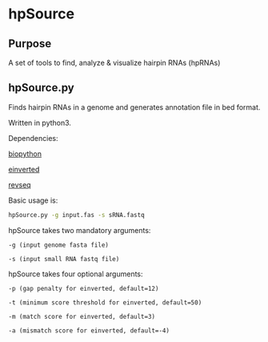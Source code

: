# hpSource
## Purpose
A set of tools to find, analyze & visualize hairpin RNAs (hpRNAs)
## hpSource.py
Finds hairpin RNAs in a genome and generates annotation file in bed format.

Written in python3.  

Dependencies:

[biopython](https://github.com/biopython/biopython.github.io/)

[einverted](http://emboss.bioinformatics.nl/cgi-bin/emboss/help/einverted)

[revseq](http://www.bioinformatics.nl/cgi-bin/emboss/help/revseq)

Basic usage is:
```bash
hpSource.py -g input.fas -s sRNA.fastq
```
hpSource takes two mandatory arguments:

	-g (input genome fasta file)

	-s (input small RNA fastq file)

hpSource takes four optional arguments:

	-p (gap penalty for einverted, default=12)

	-t (minimum score threshold for einverted, default=50)

	-m (match score for einverted, default=3)

	-a (mismatch score for einverted, default=-4)

